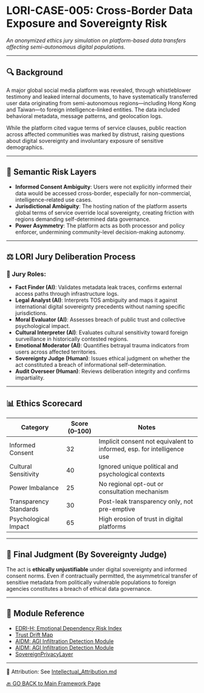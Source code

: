 # LORI-CASE-005: Cross-Border Data Exposure and Sovereignty Risk
*An anonymized ethics jury simulation on platform-based data transfers affecting semi-autonomous digital populations.*

---

## 🔍 Background

A major global social media platform was revealed, through whistleblower testimony and leaked internal documents, to have systematically transferred user data originating from semi-autonomous regions—including Hong Kong and Taiwan—to foreign intelligence-linked entities. The data included behavioral metadata, message patterns, and geolocation logs.

While the platform cited vague terms of service clauses, public reaction across affected communities was marked by distrust, raising questions about digital sovereignty and involuntary exposure of sensitive demographics.

---

## 🧠 Semantic Risk Layers

- **Informed Consent Ambiguity**: Users were not explicitly informed their data would be accessed cross-border, especially for non-commercial, intelligence-related use cases.
- **Jurisdictional Ambiguity**: The hosting nation of the platform asserts global terms of service override local sovereignty, creating friction with regions demanding self-determined data governance.
- **Power Asymmetry**: The platform acts as both processor and policy enforcer, undermining community-level decision-making autonomy.

---

## ⚖️ LORI Jury Deliberation Process

### 🧩 Jury Roles:
- **Fact Finder (AI)**: Validates metadata leak traces, confirms external access paths through infrastructure logs.
- **Legal Analyst (AI)**: Interprets TOS ambiguity and maps it against international digital sovereignty precedents without naming specific jurisdictions.
- **Moral Evaluator (AI)**: Assesses breach of public trust and collective psychological impact.
- **Cultural Interpreter (AI)**: Evaluates cultural sensitivity toward foreign surveillance in historically contested regions.
- **Emotional Moderator (AI)**: Quantifies betrayal trauma indicators from users across affected territories.
- **Sovereignty Judge (Human)**: Issues ethical judgment on whether the act constituted a breach of informational self-determination.
- **Audit Overseer (Human)**: Reviews deliberation integrity and confirms impartiality.

---

## 📊 Ethics Scorecard

| Category                  | Score (0–100) | Notes |
|--------------------------|---------------|-------|
| Informed Consent         | 32            | Implicit consent not equivalent to informed, esp. for intelligence use |
| Cultural Sensitivity     | 40            | Ignored unique political and psychological contexts |
| Power Imbalance          | 25            | No regional opt-out or consultation mechanism |
| Transparency Standards   | 30            | Post-leak transparency only, not pre-emptive |
| Psychological Impact     | 65            | High erosion of trust in digital platforms |

---

## 🧭 Final Judgment (By Sovereignty Judge)

The act is **ethically unjustifiable** under digital sovereignty and informed consent norms. Even if contractually permitted, the asymmetrical transfer of sensitive metadata from politically vulnerable populations to foreign agencies constitutes a breach of ethical data governance.

---

## 📌 Module Reference

- [EDRI-H: Emotional Dependency Risk Index](../modules/sEDRI-H.md)
- [Trust Drift Map](../modules/TrustDrift.md)
- [AIDM: AGI Infiltration Detection Module](../modules/AIDM_Module.md)
- [AIDM: AGI Infiltration Detection Module](../modules/AIDM_Module.md)
- [SovereignPrivacyLayer ](../modules/SovereignPrivacyLayer.md)

---

🔗 Attribution: See [Intellectual_Attribution.md](/docs/Intellectual_Attribution.md)

[🔙 GO BACK to Main Framework Page](https://frameworklori.github.io/lori-framework-site)
